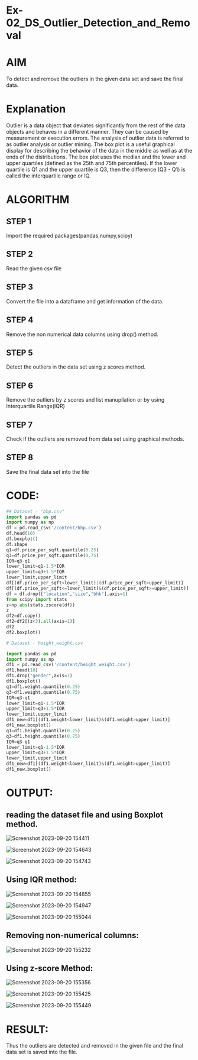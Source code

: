 # Ex-02_DS_Outlier_Detection_and_Removal
# AIM
To detect and remove the outliers in the given data set and save the final data.

# Explanation
Outlier is a data object that deviates significantly from the rest of the data objects and behaves in a different manner. They can be caused by measurement or execution errors. The analysis of outlier data is referred to as outlier analysis or outlier mining. The box plot is a useful graphical display for describing the behavior of the data in the middle as well as at the ends of the distributions. The box plot uses the median and the lower and upper quartiles (defined as the 25th and 75th percentiles). If the lower quartile is Q1 and the upper quartile is Q3, then the difference (Q3 - Q1) is called the interquartile range or IQ.

# ALGORITHM
## STEP 1
Import the required packages(pandas,numpy,scipy)
## STEP 2
Read the given csv file
## STEP 3
Convert the file into a dataframe and get information of the data.
## STEP 4
Remove the non numerical data columns using drop() method.
## STEP 5
Detect the outliers in the data set using z scores method.
## STEP 6
Remove the outliers by z scores and list manupilation or by using Interquartile Range(IQR)
## STEP 7
Check if the outliers are removed from data set using graphical methods.
## STEP 8
Save the final data set into the file

# CODE:
`````python
## Dataset - "bhp.csv"
import pandas as pd
import numpy as np
df = pd.read_csv('/content/bhp.csv')
df.head(10)
df.boxplot()
df.shape
q1=df.price_per_sqft.quantile(0.25)
q3=df.price_per_sqft.quantile(0.75)
IQR=q3-q1
lower_limit=q1-1.5*IQR
upper_limit=q3+1.5*IQR
lower_limit,upper_limit
df[(df.price_per_sqft<lower_limit)|(df.price_per_sqft>upper_limit)]
df[(df.price_per_sqft<=lower_limit)&(df.price_per_sqft>=upper_limit)]
df = df.drop(["location","size","bhk"],axis=1) 
from scipy import stats
z=np.abs(stats.zscore(df))
z
df2=df.copy()
df2=df2[(z<3).all(axis=1)]
df2
df2.boxplot()

# Dataset - height_weight.csv

import pandas as pd
import numpy as np
df1 = pd.read_csv('/content/height_weight.csv')
df1.head(10)
df1.drop("gender",axis=1)
df1.boxplot()
q1=df1.weight.quantile(0.25)
q3=df1.weight.quantile(0.75)
IQR=q3-q1
lower_limit=q1-1.5*IQR
upper_limit=q3+1.5*IQR
lower_limit,upper_limit
df1_new=df1[(df1.weight<lower_limit)&(df1.weight>upper_limit)]
df1_new.boxplot()
q1=df1.height.quantile(0.25)
q3=df1.height.quantile(0.75)
IQR=q3-q1
lower_limit=q1-1.5*IQR
upper_limit=q3+1.5*IQR
lower_limit,upper_limit
df1_new=df1[(df1.weight<lower_limit)&(df1.weight>upper_limit)]
df1_new.boxplot()

`````
# OUTPUT:
## reading the dataset file and using Boxplot method.
![Screenshot 2023-09-20 154411](https://github.com/venkatamohankrishnagithub/ODD2023---Datascience---Ex-02/assets/127727792/692c0ea2-7934-4466-994b-38b5f73c84b1)

![Screenshot 2023-09-20 154643](https://github.com/venkatamohankrishnagithub/ODD2023---Datascience---Ex-02/assets/127727792/a0d585ff-2191-448e-ba99-20d759254811)

![Screenshot 2023-09-20 154743](https://github.com/venkatamohankrishnagithub/ODD2023---Datascience---Ex-02/assets/127727792/730198f9-10e5-4bf7-aafa-e799325ada02)


## Using IQR method:

![Screenshot 2023-09-20 154855](https://github.com/venkatamohankrishnagithub/ODD2023---Datascience---Ex-02/assets/127727792/74fe178e-b437-4b5e-8b31-de52060f0533)

![Screenshot 2023-09-20 154947](https://github.com/venkatamohankrishnagithub/ODD2023---Datascience---Ex-02/assets/127727792/b6fa78ce-0dfe-4913-b356-aa07c014f16b)

![Screenshot 2023-09-20 155044](https://github.com/venkatamohankrishnagithub/ODD2023---Datascience---Ex-02/assets/127727792/a71a80b4-7a9b-436f-8fc2-a60e6f84ac6e)

## Removing non-numerical columns:

![Screenshot 2023-09-20 155232](https://github.com/venkatamohankrishnagithub/ODD2023---Datascience---Ex-02/assets/127727792/73d67f5c-d42b-4997-84a0-b3655175db1e)

## Using z-score Method:

![Screenshot 2023-09-20 155356](https://github.com/venkatamohankrishnagithub/ODD2023---Datascience---Ex-02/assets/127727792/1f6dd3f5-acf7-4f7c-b8dd-137eadd2190d)

![Screenshot 2023-09-20 155425](https://github.com/venkatamohankrishnagithub/ODD2023---Datascience---Ex-02/assets/127727792/37414cb3-835c-4f8f-b1f1-84618c5037c2)

![Screenshot 2023-09-20 155449](https://github.com/venkatamohankrishnagithub/ODD2023---Datascience---Ex-02/assets/127727792/985190e7-464b-4180-8579-146a59caa159)

# RESULT:

Thus the outliers are detected and removed in the given file and the final data set is saved into the file.
